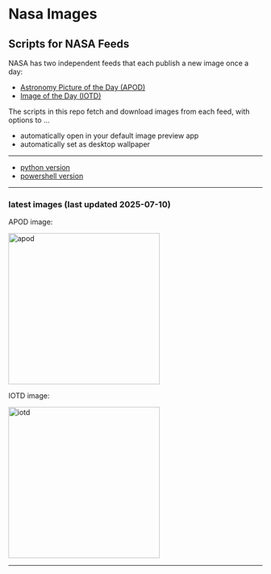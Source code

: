 # Nasa Images

## Scripts for NASA Feeds

NASA has two independent feeds that each publish a new image once a day:

- [Astronomy Picture of the Day (APOD)](https://apod.nasa.gov/apod/)
- [Image of the Day (IOTD)](https://www.nasa.gov/image-of-the-day/)

The scripts in this repo fetch and download images from each feed, with options to ...

- automatically open in your default image preview app
- automatically set as desktop wallpaper

---

- [python version](./python/README.md)
- [powershell version](./powershell/README.md)

---

### latest images (last updated 2025-07-10)

APOD image:

<a href="https://apod.nasa.gov/apod/image/2507/LDN1251gualco2048.JPG"><img alt="apod" src="https://apod.nasa.gov/apod/image/2507/LDN1251gualco2048.JPG" height="300" /></a>

IOTD image:

<a href="https://www.nasa.gov/image-detail/0102619orig/"><img alt="iotd" src="https://www.nasa.gov/wp-content/uploads/2025/07/0102619orig.jpg" height="300" /></a>

---
